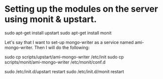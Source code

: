 Setting up the modules on the server using monit & upstart.
===========================================================

sudo apt-get install upstart
sudo apt-get install monit

Let's say that I want to set-up mongo-writer as a service named ami-mongo-writer. Then I will do the following:

sudo cp scripts/upstart/ami-mongo-writer /etc/init
sudo cp scripts/monit/ami-mongo-writer /etc/monit/conf.d

sudo /etc/init.d/upstart restart
sudo /etc/init.d/monit restart
